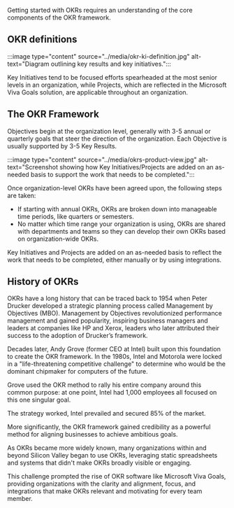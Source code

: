 Getting started with OKRs requires an understanding of the core components of the OKR framework.

## OKR definitions

:::image type="content" source="../media/okr-ki-definition.jpg" alt-text="Diagram outlining key results and key initiatives.":::

Key Initiatives tend to be focused efforts spearheaded at the most senior levels in an organization, while Projects, which are reflected in the Microsoft Viva Goals solution, are applicable throughout an organization. 

## The OKR Framework

Objectives begin at the organization level, generally with 3-5 annual or quarterly goals that steer the direction of the organization. Each Objective is usually supported by 3-5 Key Results.

:::image type="content" source="../media/okrs-product-view.jpg" alt-text="Screenshot showing how Key Initiatives/Projects are added on an as-needed basis to support the work that needs to be completed.":::

Once organization-level OKRs have been agreed upon, the following steps are taken: 

- If starting with annual OKRs, OKRs are broken down into manageable time periods, like quarters or semesters. 
- No matter which time range your organization is using, OKRs are shared with departments and teams so they can develop their own OKRs based on organization-wide OKRs.

Key Initiatives and Projects are added on an as-needed basis to reflect the work that needs to be completed, either manually or by using integrations.

## History of OKRs

OKRs have a long history that can be traced back to 1954 when Peter Drucker developed a strategic planning process called Management by Objectives (MBO). Management by Objectives revolutionized performance management and gained popularity, inspiring business managers and leaders at companies like HP and Xerox, leaders who later attributed their success to the adoption of Drucker’s framework. 

Decades later, Andy Grove (former CEO at Intel) built upon this foundation to create the OKR framework. In the 1980s, Intel and Motorola were locked in a "life-threatening competitive challenge" to determine who would be the dominant chipmaker for computers of the future.

Grove used the OKR method to rally his entire company around this common purpose: at one point, Intel had 1,000 employees all focused on this one singular goal.  

The strategy worked, Intel prevailed and secured 85% of the market.

More significantly, the OKR framework gained credibility as a powerful method for aligning businesses to achieve ambitious goals.

As OKRs became more widely known, many organizations within and beyond Silicon Valley began to use OKRs, leveraging static spreadsheets and systems that didn't make OKRs broadly visible or engaging. 

This challenge prompted the rise of OKR software like Microsoft Viva Goals, providing organizations with the clarity and alignment, focus, and integrations that make OKRs relevant and motivating for every team member.    
